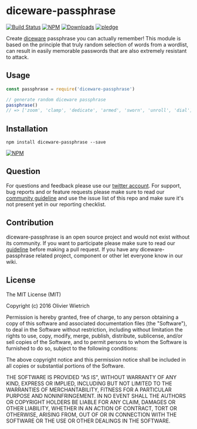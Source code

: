 # diceware-passphrase

[![Build Status](https://travis-ci.org/bredele/diceware-passphrase.svg?branch=master)](https://travis-ci.org/bredele/diceware-passphrase)
 [![NPM](https://img.shields.io/npm/v/diceware-passphrase.svg)](https://www.npmjs.com/package/diceware-passphrase)
 [![Downloads](https://img.shields.io/npm/dm/diceware-passphrase.svg)](http://npm-stat.com/charts.html?package=diceware-passphrase)
 [![pledge](https://bredele.github.io/contributing-guide/community-pledge.svg)](https://github.com/bredele/contributing-guide/blob/master/guidelines.md)

Create [diceware](https://en.wikipedia.org/wiki/Diceware) passphrase you can actually remember! This module is based on the principle that truly random selection of words from a wordlist, can result in easily memorable passwords that are also extremely resistant to attack.

## Usage

```js
const passphrase = require('diceware-passphrase')

// generate random diceware passphrase
passphrase()
// => ['zoom', 'clamp', 'dedicate', 'armed', 'sworn', 'unroll', 'dial']
```


## Installation

```shell
npm install diceware-passphrase --save
```

[![NPM](https://nodei.co/npm/diceware-passphrase.png)](https://nodei.co/npm/diceware-passphrase/)


## Question

For questions and feedback please use our [twitter account](https://twitter.com/bredeleca). For support, bug reports and or feature requests please make sure to read our
<a href="https://github.com/bredele/contributing-guide/blob/master/guidelines.md" target="_blank">community guideline</a> and use the issue list of this repo and make sure it's not present yet in our reporting checklist.

## Contribution

diceware-passphrase is an open source project and would not exist without its community. If you want to participate please make sure to read our <a href="https://github.com/bredele/contributing-guide/blob/master/guidelines.md" target="_blank">guideline</a> before making a pull request. If you have any diceware-passphrase related project, component or other let everyone know in our wiki.

## License

The MIT License (MIT)

Copyright (c) 2016 Olivier Wietrich

Permission is hereby granted, free of charge, to any person obtaining a copy
of this software and associated documentation files (the "Software"), to deal
in the Software without restriction, including without limitation the rights
to use, copy, modify, merge, publish, distribute, sublicense, and/or sell
copies of the Software, and to permit persons to whom the Software is
furnished to do so, subject to the following conditions:

The above copyright notice and this permission notice shall be included in all
copies or substantial portions of the Software.

THE SOFTWARE IS PROVIDED "AS IS", WITHOUT WARRANTY OF ANY KIND, EXPRESS OR
IMPLIED, INCLUDING BUT NOT LIMITED TO THE WARRANTIES OF MERCHANTABILITY,
FITNESS FOR A PARTICULAR PURPOSE AND NONINFRINGEMENT. IN NO EVENT SHALL THE
AUTHORS OR COPYRIGHT HOLDERS BE LIABLE FOR ANY CLAIM, DAMAGES OR OTHER
LIABILITY, WHETHER IN AN ACTION OF CONTRACT, TORT OR OTHERWISE, ARISING FROM,
OUT OF OR IN CONNECTION WITH THE SOFTWARE OR THE USE OR OTHER DEALINGS IN THE
SOFTWARE.

